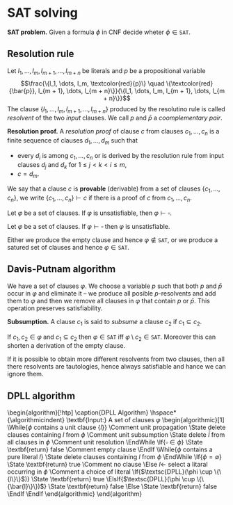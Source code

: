 # SAT solving

**SAT problem.** Given a formula $\phi$ in CNF decide wheter $\phi \in \texttt{SAT}$.

## Resolution rule

Let $l_1, \dots, l_m, l_{m + 1}, \dots, l_{m + n}$ be literals and $p$ be a propositional variable
$$\frac{\{l_1, \dots, l_m, \textcolor{red}{p}\} \quad \{\textcolor{red}{\bar{p}}, l_{m + 1}, \dots, l_{m + n}\}}{\{l_1, \dots, l_m, l_{m + 1}, \dots, l_{m + n}\}}$$
The clause $\{l_1, \dots, l_m, l_{m + 1}, \dots, l_{m + n}\}$ produced by the resolutino rule is called *resolvent* of the two *input* clauses. We call *p* and $\bar{p}$ a *coomplementary pair*.

**Resolution proof.** A *resolution proof* of clause $c$ from clauses $c_1, \dots, c_n$ is a finite sequence of clauses $d_1, \dots, d_m$ such that

* every $d_i$ is among $c_1, \dots, c_n$ or is derived by the resolution rule from input clauses $d_j$ and $d_k$ for $1 \leq j < k < i \leq m$,
* $c = d_m$.

We say that a clause $c$ is **provable** (derivable) from a set of clauses $\{c_1, \dots, c_n\}$, we write $\{c_1, \dots, c_n\} \vdash c$ if there is a proof of $c$ from $c_1, \dots, c_n$.

Let $\varphi$ be a set of clauses. If $\varphi$ is unsatisfiable, then $\varphi \vdash \square$.

Let $\varphi$ be a set of clauses. If $\varphi \vdash \square$ then $\varphi$ is unsatisfiable.

Either we produce the empty clause and hence $\varphi \notin \texttt{SAT}$, or we produce a satured set of clauses and hence $\varphi \in \texttt{SAT}$.

## Davis-Putnam algorithm

We have a set of clauses $\varphi$. We choose a variable $p$ such that both $p$ and $\bar{p}$ occur in $\varphi$ and eliminate it – we produce all posible $p$-resolvents and add them to $\varphi$ and then we remove all clauses in $\varphi$ that contain $p$ or $\bar{p}$. This operation preserves satisfiability.

**Subsumption.** A clause $c_1$ is said to *subsume* a clause $c_2$ if $c_1 \subseteq c_2$.

If $c_1, c_2 \in \varphi$ and $c_1 \subseteq c_2$ then $\varphi \in \texttt{SAT}$ iff $\varphi \setminus c_2 \in \texttt{SAT}$. Moreover this can shorten a derivation of the empty clause.

If it is possible to obtain more different resolvents from two clauses, then all there resolvents are tautologies, hence always satisfiable and hance we can ignore them.

## DPLL algorithm

\begin{algorithm}[!htp]
\caption{DPLL Algorithm}
\hspace*{\algorithmicindent} \textbf{Input:} A set of clauses $\varphi$
\begin{algorithmic}[1]
\While{$\phi$ contains a unit clause $\{l\}$} \Comment unit propagation
    \State delete clauses containing $l$ from $\phi$ \Comment unit subsumption
    \State delete $\bar{l}$ from all clauses in $\phi$ \Comment unit resolution
\EndWhile
\If{$\square \in \phi$}
    \State \textbf{return} false \Comment empty clause
\EndIf
\While{$\phi$ contains a pure literal $l$}
    \State delete clauses containing $l$ from $\phi$
\EndWhile
\If{$\phi = \emptyset$}
    \State \textbf{return} true \Comment no clause
\Else
    $l \gets$ select a litaral occurring in $\phi$ \Comment a choice of literal
    \If{$\textsc{DPLL}(\phi \cup \{\{l\}\}$)}
        \State \textbf{return} true
    \ElsIf{$\textsc{DPLL}(\phi \cup \{\{\bar{l}\}\})$}
        \State \textbf{return} false
    \Else
        \State \textbf{return} false
    \EndIf
\EndIf
\end{algorithmic}
\end{algorithm}
